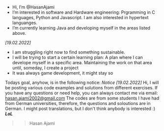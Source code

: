 - Hi, I’m @HasanAjami
- I’m interested in software and Hardware engineering: Prgramming in C languages, Python and Javascript. I am also interested in hypertext languanges.
- I’m currently learning Java and developing myself in the areas listed above.

*[19.02.2022]*
- I am struggling right now to find something sustainable.
- I will be trying to start a certain learning plan: A plan where I can develope myself in a specific area. Maintaining the work on that area until, someday, I create a project
- It was always game development, it might stay so

Todays goal, anyhow, is in the following notice:
*Notice [19.02.2022]*
Hi,
I will be posting various code examples and solutions from different exercises.
If you have any questions or need help, you can always contact me via email: hasan.ajami2002@gmail.com
The codes are from some students I have had from German universities, therefore, the questions and soloutions are in German. I might post translations, but I don't think anybody is interested :)
***LoL***
>>Hasan Ajami
